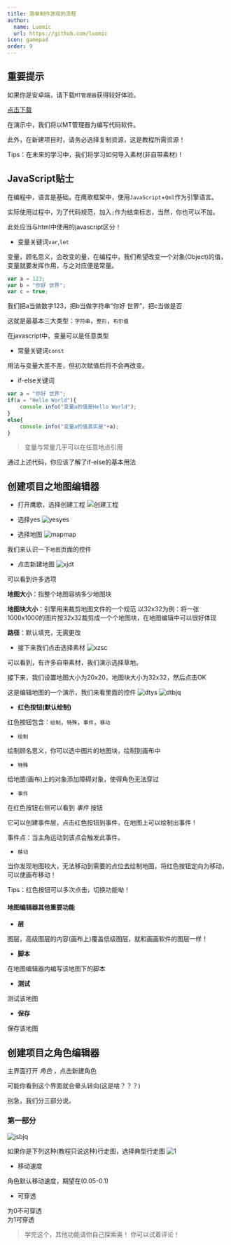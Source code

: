 ```yaml
---
title: 简单制作游戏的流程
author:
  name: Luomic
  url: https://github.com/luomic
icon: gamepad
order: 9
---
```


## 重要提示

如果你是安卓端，请下载`MT管理器`获得较好体验。

<a href="https://mt2.cn/">点击下载</a>

在演示中，我们将以MT管理器为编写代码软件。

此外，在新建项目时，请务必选择复制资源，这是教程所需资源！

Tips：在未来的学习中，我们将学习如何导入素材(非自带素材)！

## JavaScript贴士

在编程中，语言是基础，在鹰歌框架中，使用`JavaScript`+`Qml`作为引擎语言。

实际使用过程中，为了代码规范，加入`;`作为结束标志，当然，你也可以不加。

此处应当与html中使用的javascript区分！

* 变量关键词`var`,`let`

变量，顾名思义，会改变的量，在编程中，我们希望改变一个对象(Object)的值，变量就要发挥作用，与之对应便是常量。

```javascript
var a = 123;
var b = "你好 世界";
var c = true;
```
我们把a当做数字123，把b当做字符串“你好 世界”，把c当做是否

这就是最基本三大类型：`字符串`，`整形`，`布尔值`

在javascript中，变量可以是任意类型

* 常量关键词`const`

用法与变量大差不差，但初次赋值后将不会再改变。

* if-else关键词

```javascript
var a = "你好 世界";
if(a = "Hello World"){
    console.info("变量a的值是Hello World");
}
else{
    console.info("变量a的值其实是"+a);
}
```
> 变量与常量几乎可以在任意地点引用

通过上述代码，你应该了解了if-else的基本用法

## 创建项目之地图编辑器

* 打开鹰歌，选择创建工程
![创建工程](image/xjgc.png)

* 选择yes
![yesyes](image/yesyes.png)

* 选择地图
![mapmap](image/mapmap.png)

我们来认识一下`地图`页面的控件

* 点击新建地图
![xjdt](image/xjdt.png)

可以看到许多选项

**地图大小**：指整个地图容纳多少地图块

**地图块大小**：引擎用来裁剪地图文件的一个规范
以32x32为例：将一张1000x1000的图片按32x32裁剪成一个个地图块，在地图编辑中可以很好体现

**路径**：默认填充，无需更改

* 接下来我们点击选择素材
![xzsc](image/xzsc.png)

可以看到，有许多自带素材，我们演示选择草地。

接下来，我们设置地图大小为20x20，地图块大小为32x32，然后点击OK

这是编辑地图的一个演示，我们来看里面的控件
![dtys](image/dtys.gif)
![dtbjq](image/dtbjq.png)

* **红色按钮(默认绘制)**

红色按钮包含：`绘制`，`特殊`，`事件`，`移动`

* `绘制`

绘制顾名思义，你可以选中图片的地图块，绘制到画布中

* `特殊`

给地图(画布)上的对象添加障碍对象，使得角色无法穿过

* `事件`

在红色按钮右侧可以看到 *事件* 按钮

它可以创建事件层，点击红色按钮到事件，在地图上可以绘制出事件！

事件点：当主角运动到该点会触发此事件。

* `移动`

当你发现地图较大，无法移动到需要的点位去绘制地图，将红色按钮定向为移动，可以使画布移动！

Tips：红色按钮可以多次点击，切换功能呦！

#### 地图编辑器其他重要功能

* **层**

图层，高级图层的内容(画布上)覆盖低级图层，就和画画软件的图层一样！

* **脚本**

在地图编辑器内编写该地图下的脚本

* **测试**

测试该地图

* **保存**

保存该地图

## 创建项目之角色编辑器

主界面打开 *角色* ，点击新建角色

可能你看到这个界面就会晕头转向(这是啥？？？)

别急，我们分三部分说。

### 第一部分

![jsbjq](image/2.png)

如果你是下列这种(教程只说这种)行走图，选择典型行走图
![1](image/1.png)

* 移动速度

角色默认移动速度，期望在(0.05-0.1)

* 可穿透

为0不可穿透<br>为1可穿透

> 学完这个，其他功能请你自己探索奥！
> 你可以试着评论！
